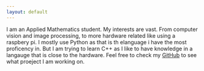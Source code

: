```yaml
---
layout: default
---
```



I am an Applied Mathematics student. My interests are vast. From computer vision and image processing, to more hardware related like using a raspbery pi. I mostly use Python as that is th elanguage i have the most proficency in. But I am trying to learn C++ as I like to have knowledge in a langauge that is close to the hardware. Feel free to check my [GitHub](https://github.com/ditmarhalla) to see what proeject I am working on.
